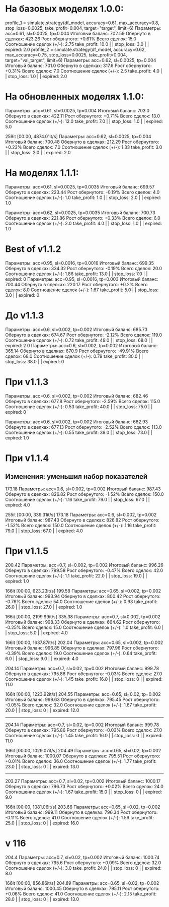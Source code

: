 # На базовых моделях 1.0.0:
profile_1 = simulate.strategy(df_model, accuracy=0.61, max_accuracy=0.8, stop_loss=0.0025, take_profit=0.004, target="target", limit=6)
  Параметры: acc=0.61, sl=0.0025, tp=0.004 
    Итоговый баланс: 702.59 
    Обернуто в сделках: 423.26 
    Рост обернутого: +0.61% 
    Всего сделок: 15.0 
    Соотношение сделок (+/-): 2.75 
    take_profit: 10.0  | |  stop_loss: 3.0  | |  expired: 2.0
profile_2 = simulate.strategy(df_model, accuracy=0.62, max_accuracy=0.75, stop_loss=0.0025, take_profit=0.004, target="val_target", limit=6)
  Параметры: acc=0.62, sl=0.0025, tp=0.004 
    Итоговый баланс: 701.0 
    Обернуто в сделках: 317.6 
    Рост обернутого: +0.31% 
    Всего сделок: 7.0 
    Соотношение сделок (+/-): 2.5 
    take_profit: 4.0  | |  stop_loss: 1.0  | |  expired: 2.0

# На обновленных моделях 1.1.0:
  Параметры: acc=0.61, sl=0.0025, tp=0.004 
    Итоговый баланс: 703.0 
    Обернуто в сделках: 422.11 
    Рост обернутого: +0.71% 
    Всего сделок: 13.0 
    Соотношение сделок (+/-): 12.0 
    take_profit: 7.0  | |  stop_loss: 1.0  | |  expired: 5.0

259it [00:00, 4874.01it/s]
  Параметры: acc=0.62, sl=0.0025, tp=0.004 
    Итоговый баланс: 700.48 
    Обернуто в сделках: 212.29 
    Рост обернутого: +0.23% 
    Всего сделок: 7.0 
    Соотношение сделок (+/-): 1.33 
    take_profit: 3.0  | |  stop_loss: 2.0  | |  expired: 2.0

# На моделях 1.1.1:
  Параметры: acc=0.61, sl=0.0025, tp=0.0035 
    Итоговый баланс: 699.57 
    Обернуто в сделках: 223.44 
    Рост обернутого: -0.19% 
    Всего сделок: 4.0 
    Соотношение сделок (+/-): 1.0 
    take_profit: 1.0  | |  stop_loss: 2.0  | |  expired: 1.0

  Параметры: acc=0.62, sl=0.0025, tp=0.0035 
    Итоговый баланс: 700.73 
    Обернуто в сделках: 221.86 
    Рост обернутого: +0.33% 
    Всего сделок: 6.0 
    Соотношение сделок (+/-): 2.0 
    take_profit: 4.0  | |  stop_loss: 1.0  | |  expired: 1.0


# Best of v1.1.2
  Параметры: acc=0.95, sl=0.0016, tp=0.0016 
    Итоговый баланс: 699.35 
    Обернуто в сделках: 334.32 
    Рост обернутого: -0.19% 
    Всего сделок: 20.0 
    Соотношение сделок (+/-): 1.86 
    take_profit: 13.0  | |  stop_loss: 7.0  | |  expired: 0
  Параметры: acc=0.95, sl=0.0016, tp=0.003 
    Итоговый баланс: 700.44 
    Обернуто в сделках: 220.17 
    Рост обернутого: +0.2% 
    Всего сделок: 8.0 
    Соотношение сделок (+/-): 1.67 
    take_profit: 5.0  | |  stop_loss: 3.0  | |  expired: 0

# До v1.1.3
Параметры: acc=0.6, sl=0.002, tp=0.002 
  Итоговый баланс: 685.73 
  Обернуто в сделках: 674.67 
  Рост обернутого: -2.12% 
  Всего сделок: 119.0 
  Соотношение сделок (+/-): 0.72 
  take_profit: 49.0  | |  stop_loss: 68.0  | |  expired: 2.0
Параметры: acc=0.6, sl=0.002, tp=0.002 
  Итоговый баланс: 365.14 
  Обернуто в сделках: 670.9 
  Рост обернутого: -49.91% 
  Всего сделок: 68.0 
  Соотношение сделок (+/-): 0.79 
  take_profit: 30.0  | |  stop_loss: 38.0  | |  expired: 0

# При v1.1.3
  Параметры: acc=0.6, sl=0.002, tp=0.002 
    Итоговый баланс: 682.46 
    Обернуто в сделках: 677.8 
    Рост обернутого: -2.59% 
    Всего сделок: 115.0 
    Соотношение сделок (+/-): 0.53 
    take_profit: 40.0  | |  stop_loss: 75.0  | |  expired: 0

  Параметры: acc=0.6, sl=0.002, tp=0.002 
    Итоговый баланс: 682.93 
    Обернуто в сделках: 677.13 
    Рост обернутого: -2.52% 
    Всего сделок: 113.0 
    Соотношение сделок (+/-): 0.55 
    take_profit: 39.0  | |  stop_loss: 73.0  | |  expired: 1.0

# При v1.1.4
## Изменения: уменьшил набор показателей
173.18
      Параметры: acc=0.6, sl=0.002, tp=0.002 
       Итоговый баланс: 987.43 
       Обернуто в сделках: 826.82 
       Рост обернутого: -1.52% 
       Всего сделок: 150.0 
       Соотношение сделок (+/-): 1.16 
       take_profit: 79.0  | |  stop_loss: 67.0  | |  expired: 4.0

255it [00:00, 339.31it/s]
173.18
      Параметры: acc=0.6, sl=0.002, tp=0.002 
       Итоговый баланс: 987.43 
       Обернуто в сделках: 826.82 
       Рост обернутого: -1.52% 
       Всего сделок: 150.0 
       Соотношение сделок (+/-): 1.16 
       take_profit: 79.0  | |  stop_loss: 67.0  | |  expired: 4.0




# При v1.1.5
200.42
      Параметры: acc=0.7, sl=0.002, tp=0.002 
       Итоговый баланс: 996.26 
       Обернуто в сделках: 799.58 
       Рост обернутого: -0.47% 
       Всего сделок: 42.0 
       Соотношение сделок (+/-): 1.1 
       take_profit: 22.0  | |  stop_loss: 19.0  | |  expired: 1.0

166it [00:00, 623.23it/s]
199.58
      Параметры: acc=0.65, sl=0.002, tp=0.002 
       Итоговый баланс: 993.94 
       Обернуто в сделках: 800.42 
       Рост обернутого: -0.76% 
       Всего сделок: 54.0 
       Соотношение сделок (+/-): 0.93 
       take_profit: 26.0  | |  stop_loss: 27.0  | |  expired: 1.0



166it [00:00, 2199.99it/s]
335.38
      Параметры: acc=0.7, sl=0.002, tp=0.002 
       Итоговый баланс: 998.33 
       Обернуто в сделках: 664.62 
       Рост обернутого: -0.25% 
       Всего сделок: 15.0 
       Соотношение сделок (+/-): 1.0 
       take_profit: 6.0  | |  stop_loss: 5.0  | |  expired: 4.0

166it [00:00, 1637.87it/s]
202.04
      Параметры: acc=0.65, sl=0.002, tp=0.002 
       Итоговый баланс: 996.85 
       Обернуто в сделках: 797.96 
       Рост обернутого: -0.39% 
       Всего сделок: 19.0 
       Соотношение сделок (+/-): 0.64 
       take_profit: 6.0  | |  stop_loss: 9.0  | |  expired: 4.0


204.14
          Параметры: acc=0.7, sl=0.02, tp=0.002 
           Итоговый баланс: 999.78 
           Обернуто в сделках: 795.86 
           Рост обернутого: -0.03% 
           Всего сделок: 27.0 
           Соотношение сделок (+/-): 1.45 
           take_profit: 16.0  | |  stop_loss: 0  | |  expired: 11.0

166it [00:00, 1223.92it/s]
204.55
          Параметры: acc=0.65, sl=0.02, tp=0.002 
           Итоговый баланс: 999.63 
           Обернуто в сделках: 795.45 
           Рост обернутого: -0.05% 
           Всего сделок: 32.0 
           Соотношение сделок (+/-): 1.67 
           take_profit: 20.0  | |  stop_loss: 0  | |  expired: 12.0

____
204.14
          Параметры: acc=0.7, sl=0.02, tp=0.002 
           Итоговый баланс: 999.78 
           Обернуто в сделках: 795.86 
           Рост обернутого: -0.03% 
           Всего сделок: 27.0 
           Соотношение сделок (+/-): 1.45 
           take_profit: 16.0  | |  stop_loss: 0  | |  expired: 11.0

166it [00:00, 1029.07it/s]
204.49
          Параметры: acc=0.65, sl=0.02, tp=0.002 
           Итоговый баланс: 1000.07 
           Обернуто в сделках: 795.51 
           Рост обернутого: +0.01% 
           Всего сделок: 36.0 
           Соотношение сделок (+/-): 1.77 
           take_profit: 23.0  | |  stop_loss: 0  | |  expired: 13.0

______
203.27
          Параметры: acc=0.7, sl=0.02, tp=0.002 
           Итоговый баланс: 1000.17 
           Обернуто в сделках: 796.73 
           Рост обернутого: +0.02% 
           Всего сделок: 24.0 
           Соотношение сделок (+/-): 1.67 
           take_profit: 15.0  | |  stop_loss: 0  | |  expired: 9.0

166it [00:00, 1081.06it/s]
203.66
          Параметры: acc=0.65, sl=0.02, tp=0.002 
           Итоговый баланс: 999.11 
           Обернуто в сделках: 796.34 
           Рост обернутого: -0.11% 
           Всего сделок: 41.0 
           Соотношение сделок (+/-): 1.56 
           take_profit: 25.0  | |  stop_loss: 0  | |  expired: 16.0


# v 116
204.4
          Параметры: acc=0.7, sl=0.02, tp=0.002 
           Итоговый баланс: 1000.74 
           Обернуто в сделках: 795.6 
           Рост обернутого: +0.09% 
           Всего сделок: 32.0 
           Соотношение сделок (+/-): 3.0 
           take_profit: 24.0  | |  stop_loss: 0  | |  expired: 8.0

166it [00:00, 856.86it/s] 
204.89
          Параметры: acc=0.65, sl=0.02, tp=0.002 
           Итоговый баланс: 1000.45 
           Обернуто в сделках: 795.11 
           Рост обернутого: +0.06% 
           Всего сделок: 41.0 
           Соотношение сделок (+/-): 2.15 
           take_profit: 28.0  | |  stop_loss: 0  | |  expired: 13.0